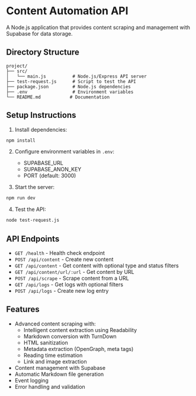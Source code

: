 # Content Automation API

A Node.js application that provides content scraping and management with Supabase for data storage.

## Directory Structure

```
project/
├── src/
│   └── main.js          # Node.js/Express API server
├── test-request.js      # Script to test the API
├── package.json         # Node.js dependencies
├── .env                 # Environment variables
└── README.md           # Documentation
```

## Setup Instructions

1. Install dependencies:
```bash
npm install
```

2. Configure environment variables in `.env`:
   - SUPABASE_URL
   - SUPABASE_ANON_KEY
   - PORT (default: 3000)

3. Start the server:
```bash
npm run dev
```

4. Test the API:
```bash
node test-request.js
```

## API Endpoints

- `GET /health` - Health check endpoint
- `POST /api/content` - Create new content
- `GET /api/content` - Get content with optional type and status filters
- `GET /api/content/url/:url` - Get content by URL
- `POST /api/scrape` - Scrape content from a URL
- `GET /api/logs` - Get logs with optional filters
- `POST /api/logs` - Create new log entry

## Features

- Advanced content scraping with:
  - Intelligent content extraction using Readability
  - Markdown conversion with TurnDown
  - HTML sanitization
  - Metadata extraction (OpenGraph, meta tags)
  - Reading time estimation
  - Link and image extraction
- Content management with Supabase
- Automatic Markdown file generation
- Event logging
- Error handling and validation